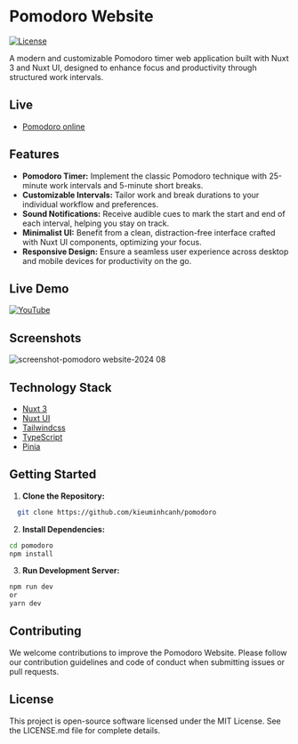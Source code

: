 # Pomodoro Website

[![License](https://img.shields.io/badge/License-MIT-blue.svg)](https://opensource.org/licenses/MIT)

A modern and customizable Pomodoro timer web application built with Nuxt 3 and Nuxt UI, designed to enhance focus and productivity through structured work intervals.

## Live
- [Pomodoro online](https://kieuminhcanh.github.io/pomodoro/)

## Features

- **Pomodoro Timer:** Implement the classic Pomodoro technique with 25-minute work intervals and 5-minute short breaks.
- **Customizable Intervals:** Tailor work and break durations to your individual workflow and preferences.
- **Sound Notifications:** Receive audible cues to mark the start and end of each interval, helping you stay on track.
- **Minimalist UI:** Benefit from a clean, distraction-free interface crafted with Nuxt UI components, optimizing your focus.
- **Responsive Design:** Ensure a seamless user experience across desktop and mobile devices for productivity on the go.

## Live Demo

[![YouTube](http://i.ytimg.com/vi/1O7yQ36yoLs/hqdefault.jpg)](https://www.youtube.com/watch?v=1O7yQ36yoLs)

## Screenshots

![screenshot-pomodoro website-2024 08](https://github.com/user-attachments/assets/eb33a646-4fd7-486a-a193-8fced697559b)

## Technology Stack
- [Nuxt 3](https://nuxt.com)
- [Nuxt UI](https://ui.nuxt.com)
- [Tailwindcss](https://tailwindcss.com)
- [TypeScript](https://www.typescriptlang.org)
- [Pinia](https://pinia.vuejs.org/)

## Getting Started

1. **Clone the Repository:**
```bash
  git clone https://github.com/kieuminhcanh/pomodoro
```

2. **Install Dependencies:**
```bash
cd pomodoro
npm install
```
3. **Run Development Server:**
```bash
npm run dev 
or
yarn dev  
```

## Contributing
We welcome contributions to improve the Pomodoro Website. Please follow our contribution guidelines and code of conduct when submitting issues or pull requests.

## License
This project is open-source software licensed under the MIT License. See the LICENSE.md file for complete details.



